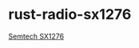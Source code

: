 # rust-radio-sx1276

[Semtech SX1276](https://www.semtech.com/products/wireless-rf/lora-transceivers/rohs-compliant/SX1276)

